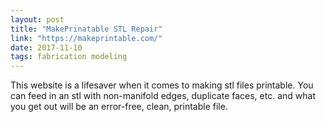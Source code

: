 ```yaml
---
layout: post
title: "MakePrinatable STL Repair"
link: "https://makeprintable.com/"
date: 2017-11-10
tags: fabrication modeling
---
```


This website is a lifesaver when it comes to making stl files printable. You can feed in an stl with non-manifold edges, duplicate faces, etc. and what you get out will be an error-free, clean, printable file.
